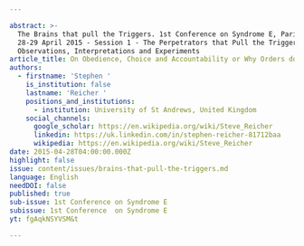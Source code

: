 ```yaml
---

abstract: >-
  The Brains that pull the Triggers. 1st Conference on Syndrome E, Paris IAS,
  28-29 April 2015 - Session 1 - The Perpetrators that Pull the Triggers:
  Observations, Interpretations and Experiments
article_title: On Obedience, Choice and Accountability or Why Orders don't Work
authors:
  - firstname: 'Stephen '
    is_institution: false
    lastname: 'Reicher '
    positions_and_institutions:
      - institution: University of St Andrews, United Kingdom
    social_channels:
      google_scholar: https://en.wikipedia.org/wiki/Steve_Reicher
      linkedin: https://uk.linkedin.com/in/stephen-reicher-81712baa
      wikipedia: https://en.wikipedia.org/wiki/Steve_Reicher
date: 2015-04-28T04:00:00.000Z
highlight: false
issue: content/issues/brains-that-pull-the-triggers.md
language: English
needDOI: false
published: true
sub-issue: 1st Conference on Syndrome E
subissue: 1st Conference  on Syndrome E
yt: fgAqkNSYVSM&t

---
```



<Youtube yt="fgAqkNSYVSM&t" caption="On Obedience, Choice and Accountability or Why Orders Don't Work"></Youtube>